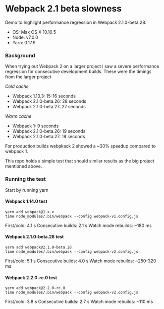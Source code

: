 # Webpack 2.1 beta slowness

Demo to highlight performance regression in Webpack 2.1.0-beta.28.

- OS: Max OS X 10.10.5
- Node: v7.0.0
- Yarn: 0.17.9

### Background

When trying out Webpack 2 on a larger project I saw a severe performance
regression for consecutive development builds. These were the timings from the
larger project

*Cold cache*
- Webpack 1.13.3: 15-16 seconds
- Webpack 2.1.0-beta.26: 28 seconds
- Webpack 2.1.0-beta.27: 27 seconds

*Warm cache*
- Webpack 1: 9 seconds
- Webpack 2.1.0-beta.26: 19 seconds
- Webpack 2.1.0-beta.27: 18 seconds

For production builds webpkack 2 showed a ~30% speedup compared to webpack 1.

This repo holds a simple test that should similar results as the big project mentioned above.


### Running the test

Start by running
    yarn


#### Webpack 1.14.0 test

    yarn add webpack@1.x.x
    time node_modules/.bin/webpack --config webpack-v1.config.js

First/cold: 4.1 s
Consecutive builds: 2.1 s
Watch mode rebuilds: ~180 ms


#### Webpack 2.1.0-beta.28 test

    yarn add webpack@2.1.0-beta.28
    time node_modules/.bin/webpack --config webpack-v2.config.js

First/cold: 5.1 s
Consecutive builds: 4.0 s
Watch mode rebuilds: ~250-320 ms


#### Webpack 2.2.0-rc.0 test

    yarn add webpack@2.2.0-rc.0
    time node_modules/.bin/webpack --config webpack-v2.config.js

First/cold: 3.8 s
Consecutive builds: 2.7 s
Watch mode rebuilds: ~110 ms
